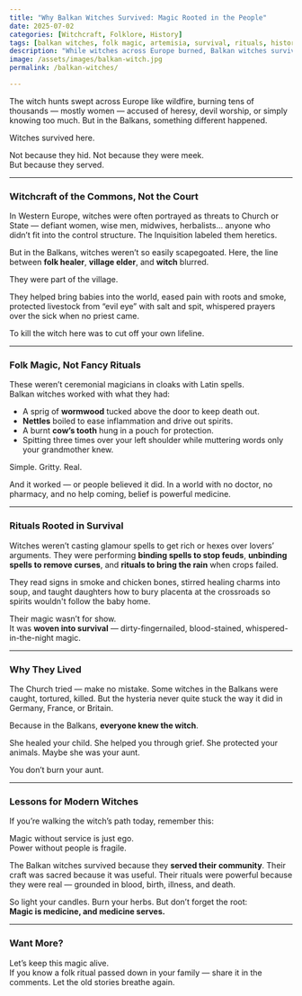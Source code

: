 ```yaml
---
title: "Why Balkan Witches Survived: Magic Rooted in the People"
date: 2025-07-02
categories: [Witchcraft, Folklore, History]
tags: [balkan witches, folk magic, artemisia, survival, rituals, history]
description: "While witches across Europe burned, Balkan witches survived. This post explores how folk magic, community service, and ancestral trust protected them from persecution."
image: /assets/images/balkan-witch.jpg
permalink: /balkan-witches/

---
```



The witch hunts swept across Europe like wildfire, burning tens of thousands — mostly women — accused of heresy, devil worship, or simply knowing too much. But in the Balkans, something different happened.

Witches survived here.

Not because they hid. Not because they were meek.  
But because they served.

---

### Witchcraft of the Commons, Not the Court

In Western Europe, witches were often portrayed as threats to Church or State — defiant women, wise men, midwives, herbalists… anyone who didn’t fit into the control structure. The Inquisition labeled them heretics.

But in the Balkans, witches weren’t so easily scapegoated. Here, the line between **folk healer**, **village elder**, and **witch** blurred.

They were part of the village.

They helped bring babies into the world, eased pain with roots and smoke, protected livestock from “evil eye” with salt and spit, whispered prayers over the sick when no priest came.

To kill the witch here was to cut off your own lifeline.

---

### Folk Magic, Not Fancy Rituals

These weren’t ceremonial magicians in cloaks with Latin spells.  
Balkan witches worked with what they had:

- A sprig of **wormwood** tucked above the door to keep death out.  
- **Nettles** boiled to ease inflammation and drive out spirits.  
- A burnt **cow’s tooth** hung in a pouch for protection.  
- Spitting three times over your left shoulder while muttering words only your grandmother knew.

Simple. Gritty. Real.

And it worked — or people believed it did. In a world with no doctor, no pharmacy, and no help coming, belief is powerful medicine.

---

### Rituals Rooted in Survival

Witches weren’t casting glamour spells to get rich or hexes over lovers’ arguments. They were performing **binding spells to stop feuds**, **unbinding spells to remove curses**, and **rituals to bring the rain** when crops failed.

They read signs in smoke and chicken bones, stirred healing charms into soup, and taught daughters how to bury placenta at the crossroads so spirits wouldn't follow the baby home.

Their magic wasn’t for show.  
It was **woven into survival** — dirty-fingernailed, blood-stained, whispered-in-the-night magic.

---

### Why They Lived

The Church tried — make no mistake. Some witches in the Balkans were caught, tortured, killed. But the hysteria never quite stuck the way it did in Germany, France, or Britain.

Because in the Balkans, **everyone knew the witch**.

She healed your child. She helped you through grief. She protected your animals. Maybe she was your aunt.

You don’t burn your aunt.

---

### Lessons for Modern Witches

If you’re walking the witch’s path today, remember this:

Magic without service is just ego.  
Power without people is fragile.

The Balkan witches survived because they **served their community**. Their craft was sacred because it was useful. Their rituals were powerful because they were real — grounded in blood, birth, illness, and death.

So light your candles. Burn your herbs. But don’t forget the root:  
**Magic is medicine, and medicine serves.**

---

### Want More?

Let’s keep this magic alive.  
If you know a folk ritual passed down in your family — share it in the comments. Let the old stories breathe again.


